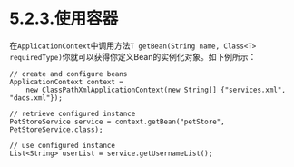 # 5.2.3.使用容器

在`ApplicationContext`中调用方法`T getBean(String name, Class<T> requiredType)`你就可以获得你定义Bean的实例化对象。如下例所示：
```
// create and configure beans
ApplicationContext context =
    new ClassPathXmlApplicationContext(new String[] {"services.xml", "daos.xml"});

// retrieve configured instance
PetStoreService service = context.getBean("petStore", PetStoreService.class);

// use configured instance
List<String> userList = service.getUsernameList();
```
